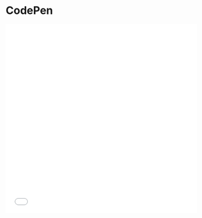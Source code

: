 # CodePen

<iframe height='500' scrolling='no' title='Zircle-ui sandbox' src='//codepen.io/zircle/embed/ypZdWZ/?height=500&theme-id=light&default-tab=result&embed-version=2' frameborder='no' allowtransparency='true' allowfullscreen='true' style='width: 100%;'>See the Pen <a href='https://codepen.io/zircle/pen/ypZdWZ/'>Zircle-ui sandbox</a> by Juan Martin (<a href='https://codepen.io/zircle'>@zircle</a>) on <a href='https://codepen.io'>CodePen</a>.
</iframe>